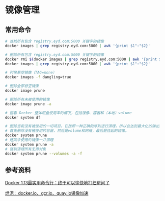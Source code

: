 # 镜像管理

## 常用命令

```sh
# 查找所有包含 registry.eyd.com:5000 关键字的镜像
docker images | grep registry.eyd.com:5000 | awk '{print $1":"$2}'

# 删除所有包含 registry.eyd.com:5000 关键字的镜像
docker rmi $(docker images | grep registry.eyd.com:5000 | awk '{print $1":"$2}')
docker images | grep registry.eyd.com:5000 | awk '{print $1":"$2}'

# 列举悬空镜像（TAG=none）
docker images -f dangling=true

# 删除全部悬空镜像
docker image prune

# 删除所有未被使用的镜像
docker image prune -a

# 查看 Docker 整体磁盘使用率的概况，包括镜像、容器和（本地）volume
docker system df 

# 删除当前没有被使用的一切项目，它按照一种正确的序列进行清理，所以会达到最大化的输出结果。
# 首先删除没有被使用的容器，然后是volume和网络，最后是挂起的镜像。
docker system prune
# 连同未使用的镜像一并清理
docker system prune -a
# 强制清理所有无用对象
docker system prune --volumes -a -f
```

## 参考资料

[Docker 1.13最实用命令行：终于可以愉快地打扫房间了](http://blog.shurenyun.com/shurenyun-docker-204/)

[烂泥：docker.io、gcr.io、quay.io镜像加速](https://www.ilanni.com/?p=14534)
